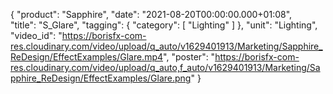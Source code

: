 {
   "product": "Sapphire",
   "date": "2021-08-20T00:00:00.000+01:08",  
   "title": "S_Glare",
   "tagging": {
   "category": [
      "Lighting"
    ]
   },
   "unit": "Lighting",
   "video_id": "https://borisfx-com-res.cloudinary.com/video/upload/q_auto/v1629401913/Marketing/Sapphire_ReDesign/EffectExamples/Glare.mp4",
   "poster": "https://borisfx-com-res.cloudinary.com/video/upload/q_auto,f_auto/v1629401913/Marketing/Sapphire_ReDesign/EffectExamples/Glare.png"
}